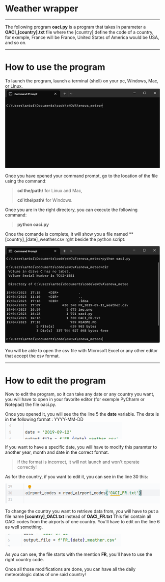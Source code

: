 # Weather wrapper

----
The following program **oaci.py** is a program that takes in parameter a **OACI_[country].txt** file where the [country] define the code of a country, for exemple, France will be France, United States of America would be USA, and so on.

------------------

# How to use the program

To launch the program, launch a terminal (shell) on your pc, Windows, Mac, or Linux.
![img.png](for_readme/img.png)

Once you have opened your command prompt, go to the location of the file using the command:

> **cd the/path/** for Linux and Mac,
> 
> **cd \the\path\\** for Windows.

Once you are in the right directory, you can execute the following command:

> **python oaci.py**

Once the comande is complete, it will show you a file named **[country]_[date]_weather.csv rght beside the python script:

![img_1.png](for_readme/img_1.png)

You will be able to open the csv file with Microsoft Excel or any other editor that accept the csv format.

-------
# How to edit the program

Now to edit the program, so it can take any date or any country you want, you will have to open in your favorite editor (for exemple PyCharm or Notepad) the file oaci.py.

Once you opened it, you will see the the line 5 the **date** variable. The date is in the following format : YYYY-MM-DD
![img_2.png](for_readme/img_2.png)

If you want to have a specific date, you will have to modify this paramter to another year, month and date in the correct format.
> if the format is incorrect, it will not launch and won't operate correctly!

As for the country, if you want to edit it, you can see in the line 30 this:

![img_3.png](for_readme/img_3.png)

To change the country you want to retrieve data from, you will have to put a file name **[country]_OACI.txt** instead of **OACI_FR.txt** This fiel contain all OACI codes from the airports of one country.
You'll have to edit on the line 6 as well something.

![img_4.png](for_readme/img_4.png)

As you can see, the file starts with the mention **FR**, you'll have to use the right country code.

Once all those modifications are done, you can have all the daily meteorologic datas of one said country!